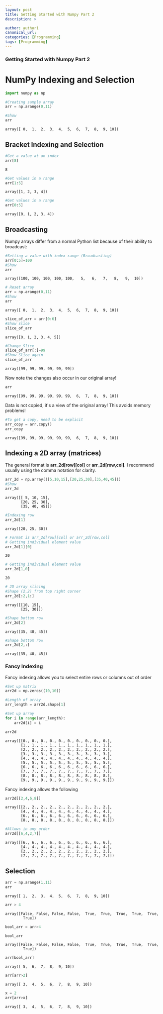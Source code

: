 ```yaml
---
layout: post
title: Getting Started with Numpy Part 2
description: >

author: author1
canonical_url:
categories: [Programming]
tags: [Programming]
---
```

### Getting Started with Numpy Part 2

# NumPy Indexing and Selection


```python
import numpy as np
```


```python
#Creating sample array
arr = np.arange(0,11)
```


```python
#Show
arr
```




    array([ 0,  1,  2,  3,  4,  5,  6,  7,  8,  9, 10])



## Bracket Indexing and Selection


```python
#Get a value at an index
arr[8]
```




    8




```python
#Get values in a range
arr[1:5]
```




    array([1, 2, 3, 4])




```python
#Get values in a range
arr[0:5]
```




    array([0, 1, 2, 3, 4])



## Broadcasting

Numpy arrays differ from a normal Python list because of their ability to broadcast:


```python
#Setting a value with index range (Broadcasting)
arr[0:5]=100
#Show
arr
```




    array([100, 100, 100, 100, 100,   5,   6,   7,   8,   9,  10])




```python
# Reset array
arr = np.arange(0,11)
#Show
arr
```




    array([ 0,  1,  2,  3,  4,  5,  6,  7,  8,  9, 10])




```python
slice_of_arr = arr[0:6]
#Show slice
slice_of_arr
```




    array([0, 1, 2, 3, 4, 5])




```python
#Change Slice
slice_of_arr[:]=99
#Show Slice again
slice_of_arr
```




    array([99, 99, 99, 99, 99, 99])



Now note the changes also occur in our original array!


```python
arr
```




    array([99, 99, 99, 99, 99, 99,  6,  7,  8,  9, 10])



Data is not copied, it's a view of the original array! This avoids memory problems!


```python
#To get a copy, need to be explicit
arr_copy = arr.copy()
arr_copy
```




    array([99, 99, 99, 99, 99, 99,  6,  7,  8,  9, 10])



## Indexing a 2D array (matrices)

The general format is **arr_2d[row][col]** or **arr_2d[row,col]**. I recommend usually using the comma notation for clarity.


```python
arr_2d = np.array(([5,10,15],[20,25,30],[35,40,45]))
#Show
arr_2d
```




    array([[ 5, 10, 15],
           [20, 25, 30],
           [35, 40, 45]])




```python
#Indexing row
arr_2d[1]
```




    array([20, 25, 30])




```python
# Format is arr_2d[row][col] or arr_2d[row,col]
# Getting individual element value
arr_2d[1][0]
```




    20




```python
# Getting individual element value
arr_2d[1,0]
```




    20




```python
# 2D array slicing
#Shape (2,2) from top right corner
arr_2d[:2,1:]
```




    array([[10, 15],
           [25, 30]])




```python
#Shape bottom row
arr_2d[2]
```




    array([35, 40, 45])




```python
#Shape bottom row
arr_2d[2,:]
```




    array([35, 40, 45])



### Fancy Indexing
Fancy indexing allows you to select entire rows or columns out of order


```python
#Set up matrix
arr2d = np.zeros((10,10))
```


```python
#Length of array
arr_length = arr2d.shape[1]
```


```python
#Set up array
for i in range(arr_length):
    arr2d[i] = i

arr2d
```




    array([[0., 0., 0., 0., 0., 0., 0., 0., 0., 0.],
           [1., 1., 1., 1., 1., 1., 1., 1., 1., 1.],
           [2., 2., 2., 2., 2., 2., 2., 2., 2., 2.],
           [3., 3., 3., 3., 3., 3., 3., 3., 3., 3.],
           [4., 4., 4., 4., 4., 4., 4., 4., 4., 4.],
           [5., 5., 5., 5., 5., 5., 5., 5., 5., 5.],
           [6., 6., 6., 6., 6., 6., 6., 6., 6., 6.],
           [7., 7., 7., 7., 7., 7., 7., 7., 7., 7.],
           [8., 8., 8., 8., 8., 8., 8., 8., 8., 8.],
           [9., 9., 9., 9., 9., 9., 9., 9., 9., 9.]])



Fancy indexing allows the following


```python
arr2d[[2,4,6,8]]
```




    array([[2., 2., 2., 2., 2., 2., 2., 2., 2., 2.],
           [4., 4., 4., 4., 4., 4., 4., 4., 4., 4.],
           [6., 6., 6., 6., 6., 6., 6., 6., 6., 6.],
           [8., 8., 8., 8., 8., 8., 8., 8., 8., 8.]])




```python
#Allows in any order
arr2d[[6,4,2,7]]
```




    array([[6., 6., 6., 6., 6., 6., 6., 6., 6., 6.],
           [4., 4., 4., 4., 4., 4., 4., 4., 4., 4.],
           [2., 2., 2., 2., 2., 2., 2., 2., 2., 2.],
           [7., 7., 7., 7., 7., 7., 7., 7., 7., 7.]])



## Selection


```python
arr = np.arange(1,11)
arr
```




    array([ 1,  2,  3,  4,  5,  6,  7,  8,  9, 10])




```python
arr > 4
```




    array([False, False, False, False,  True,  True,  True,  True,  True,
            True])




```python
bool_arr = arr>4
```


```python
bool_arr
```




    array([False, False, False, False,  True,  True,  True,  True,  True,
            True])




```python
arr[bool_arr]
```




    array([ 5,  6,  7,  8,  9, 10])




```python
arr[arr>2]
```




    array([ 3,  4,  5,  6,  7,  8,  9, 10])




```python
x = 2
arr[arr>x]
```




    array([ 3,  4,  5,  6,  7,  8,  9, 10])
